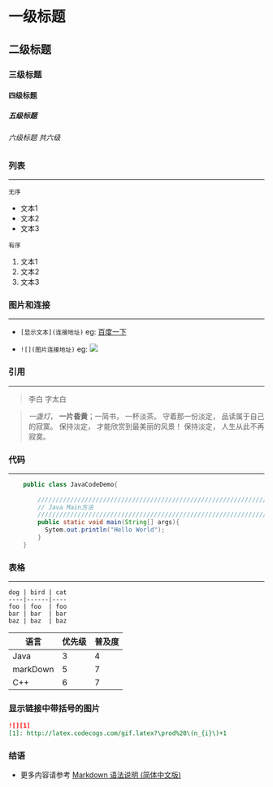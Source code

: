 # 一级标题
## 二级标题
### 三级标题
#### 四级标题
##### 五级标题
###### 六级标题 共六级

### 列表
***
    无序
   - 文本1
   - 文本2
   - 文本3
    
    有序
   1. 文本1
   2. 文本2
   3. 文本3

### 图片和连接 
***
   - ```[显示文本](连接地址)``` eg:   [百度一下](wwww.baidu.com)
   
   - ```![](图片连接地址)``` eg: ![](http://upload-images.jianshu.io/upload_images/259-0ad0d0bfc1c608b6.jpg?imageMogr2/auto-orient/strip%7CimageView2/2/w/1240)
   
### 引用
***
> 李白 字太白

> *一盏灯*， **一片昏黄**；一简书， 一杯淡茶。
守着那一份淡定， 品读属于自己的寂寞。 保持淡定， 才能欣赏到最美丽的风景！ 保持淡定， 人生从此不再寂寞。

### 代码
***
```java
    public class JavaCodeDemo{
    
        ///////////////////////////////////////////////////////////////////////////
        // Java Main方法
        ///////////////////////////////////////////////////////////////////////////
        public static void main(String[] args){
          Sytem.out.println("Hello World");
        }
    }
```

### 表格
***
    dog | bird | cat
    ----|------|----
    foo | foo  | foo
    bar | bar  | bar
    baz | baz  | baz
    
  语言|优先级|普及度
  ---|----|---
  Java|3|4
  markDown|5|7
  C++|6|7
  
### **显示链接中带括号的图片**
```markdown
![][1]
[1]: http://latex.codecogs.com/gif.latex?\prod%20\(n_{i}\)+1
```

### 结语

* 更多内容请参考 [Markdown 语法说明 (简体中文版)](http://wowubuntu.com/markdown/)
